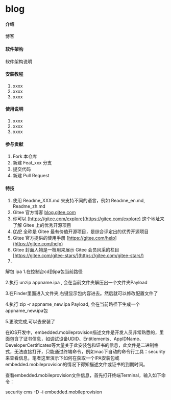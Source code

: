 # blog

#### 介绍
博客

#### 软件架构
软件架构说明


#### 安装教程

1.  xxxx
2.  xxxx
3.  xxxx

#### 使用说明

1.  xxxx
2.  xxxx
3.  xxxx

#### 参与贡献

1.  Fork 本仓库
2.  新建 Feat_xxx 分支
3.  提交代码
4.  新建 Pull Request


#### 特技

1.  使用 Readme\_XXX.md 来支持不同的语言，例如 Readme\_en.md, Readme\_zh.md
2.  Gitee 官方博客 [blog.gitee.com](https://blog.gitee.com)
3.  你可以 [https://gitee.com/explore](https://gitee.com/explore) 这个地址来了解 Gitee 上的优秀开源项目
4.  [GVP](https://gitee.com/gvp) 全称是 Gitee 最有价值开源项目，是综合评定出的优秀开源项目
5.  Gitee 官方提供的使用手册 [https://gitee.com/help](https://gitee.com/help)
6.  Gitee 封面人物是一档用来展示 Gitee 会员风采的栏目 [https://gitee.com/gitee-stars/](https://gitee.com/gitee-stars/)
7.  

解包 ipa
1.在控制台cd到ipa包当前路径

2.执行  unzip  appname.ipa , 会在当前文件夹解压出一个文件夹Payload

3.在Finder里面进入文件夹,右键显示包内容进去。然后就可以修改配置文件了

4.执行  zip -r appname_new.ipa Payload, 会在当前路径下生成一个appname_new.ipa包

5.更改完成,可以去安装了



在iOS开发中，embedded.mobileprovision描述文件是开发人员非常熟悉的，里面包含了证书信息，如调试设备UDID、Entitlements、AppIDName、DeveloperCertificates等大量关于此安装包和证书的信息，此文件是二进制格式，无法直接打开，只能通过终端命令，例如mac下自动的命令行工具：security来查看信息，笔者这里演示下如何在获取一个IPA安装包或embedded.mobileprovision的情况下得知描述文件或证书的到期时间。

查看embedded.mobileprovision文件信息，首先打开终端Terminal，输入如下命令：

security cms -D -i embedded.mobileprovision



